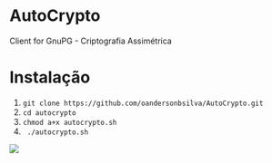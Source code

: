 # AutoCrypto
Client for GnuPG -  Criptografia Assimétrica

# Instalação

<ol>
<li><code>git clone https://github.com/oandersonbsilva/AutoCrypto.git</code></li>
<li><code>cd autocrypto </code></li>
<li><code>chmod a+x autocrypto.sh</code></li>
<li><code> ./autocrypto.sh </code></li>
</ol>
<img src="https://raw.githubusercontent.com/oandersonbsilva/AutoCrypto/master/image.png">
